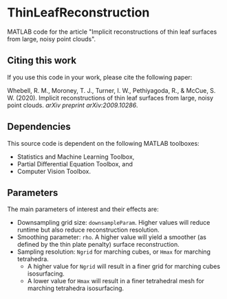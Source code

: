 # ThinLeafReconstruction
MATLAB code for the article "Implicit reconstructions of thin leaf surfaces from large, noisy point clouds".

## Citing this work
If you use this code in your work, please cite the following paper:

Whebell, R. M., Moroney, T. J., Turner, I. W., Pethiyagoda, R., & McCue, S. W. (2020). Implicit reconstructions of thin leaf surfaces from large, noisy point clouds. _arXiv preprint arXiv:2009.10286_.

## Dependencies
This source code is dependent on the following MATLAB toolboxes:
- Statistics and Machine Learning Toolbox,
- Partial Differential Equation Toolbox, and
- Computer Vision Toolbox.

## Parameters
The main parameters of interest and their effects are:
- Downsampling grid size: `downsampleParam`. Higher values will reduce runtime but also reduce reconstruction resolution.
- Smoothing parameter: `rho`. A higher value will yield a smoother (as defined by the thin plate penalty) surface reconstruction.
- Sampling resolution: `Ngrid` for marching cubes, or `Hmax` for marching tetrahedra. 
    - A higher value for `Ngrid` will result in a finer grid for marching cubes isosurfacing. 
    - A lower value for `Hmax` will result in a finer tetrahedral mesh for marching tetrahedra isosurfacing.
